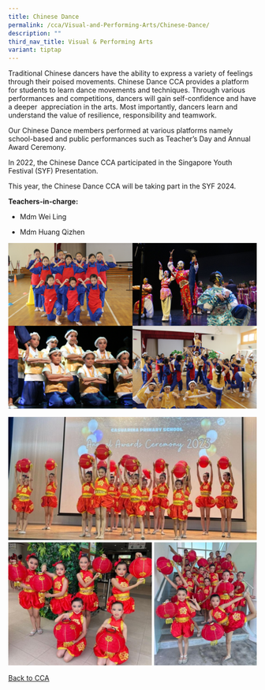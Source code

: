 ```yaml
---
title: Chinese Dance
permalink: /cca/Visual-and-Performing-Arts/Chinese-Dance/
description: ""
third_nav_title: Visual & Performing Arts
variant: tiptap
---
```

<p>Traditional Chinese dancers have the ability to express a variety of feelings
through their poised movements. Chinese Dance CCA provides a platform for
students to learn dance movements and techniques. Through various performances
and competitions, dancers will gain self-confidence and have a deeper&nbsp;
appreciation in the arts. Most importantly, dancers learn and understand
the value of resilience, responsibility and teamwork.</p>
<p>Our Chinese Dance members performed at various platforms namely&nbsp;
school-based and public performances such as Teacher’s Day and Annual Award
Ceremony.</p>
<p>In 2022, the Chinese Dance CCA participated in the Singapore Youth Festival
(SYF) Presentation.&nbsp;</p>
<p>This year, the Chinese Dance CCA will be taking part in the SYF 2024.</p>
<p><strong>Teachers-in-charge:</strong>
</p>
<ul data-tight="true" class="tight">
<li>
<p>Mdm Wei Ling</p>
</li>
<li>
<p>Mdm Huang Qizhen</p>
</li>
</ul>
<div class="isomer-image-wrapper">
<img style="width:50%;float:left" height="auto" width="100%" src="/images/Chinese%20Dance%201%20ok.jpeg">
</div>
<div class="isomer-image-wrapper">
<img style="width:50%;float:left" height="auto" width="100%" src="/images/IMG_0067.jpeg">
</div>
<div class="isomer-image-wrapper">
<img style="width:50%;float:left" height="auto" width="100%" src="/images/IMG_0150.jpeg">
</div>
<div class="isomer-image-wrapper">
<img style="width:50%" height="auto" width="100%" src="/images/IMG_8524.jpeg">
</div>
<p></p>
<div class="isomer-image-wrapper">
<img style="width: 100%" height="auto" width="100%" alt="" src="/images/CCA/chinese_dance_1.jpg">
</div>
<p><a href="/caps-experience/Social-Moral-Emotional/Co-Curricular-Activities-CCA/" rel="noopener noreferrer nofollow" target="_blank">Back to CCA</a>
</p>